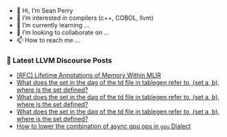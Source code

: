 - 👋 Hi, I’m Sean Perry
- 👀 I’m interested in compilers (c++, COBOL, llvm)
- 🌱 I’m currently learning ...
- 💞️ I’m looking to collaborate on ...
- 📫 How to reach me ...

<!---
s66perry/s66perry is a ✨ special ✨ repository because its `README.md` (this file) appears on your GitHub profile.
You can click the Preview link to take a look at your changes.
--->
### 📕 Latest LLVM Discourse Posts

<!-- DISCOURSE-LLVM:START -->
- [[RFC] Lifetime Annotations of Memory Within MLIR](https://discourse.llvm.org/t/rfc-lifetime-annotations-of-memory-within-mlir/72697#post_16)
- [What does the set in the dag of the td file in tablegen refer to, &lpar;set a, b&rpar;, where is the set defined?](https://discourse.llvm.org/t/what-does-the-set-in-the-dag-of-the-td-file-in-tablegen-refer-to-set-a-b-where-is-the-set-defined/72882#post_4)
- [What does the set in the dag of the td file in tablegen refer to, &lpar;set a, b&rpar;, where is the set defined?](https://discourse.llvm.org/t/what-does-the-set-in-the-dag-of-the-td-file-in-tablegen-refer-to-set-a-b-where-is-the-set-defined/72882#post_3)
- [What does the set in the dag of the td file in tablegen refer to, &lpar;set a, b&rpar;, where is the set defined?](https://discourse.llvm.org/t/what-does-the-set-in-the-dag-of-the-td-file-in-tablegen-refer-to-set-a-b-where-is-the-set-defined/72882#post_2)
- [How to lower the combination of async gpu ops in `gpu` Dialect](https://discourse.llvm.org/t/how-to-lower-the-combination-of-async-gpu-ops-in-gpu-dialect/72796#post_4)
<!-- DISCOURSE-LLVM:END -->
